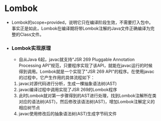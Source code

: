 # Lombok

* Lombok的scope=provided，说明它只在编译阶段生效，不需要打入包中。事实正是如此，Lombok在编译期将带Lombok注解的Java文件正确编译为完整的Class文件。

* ### Lombok实现原理

  * 自从Java 6起，javac就支持“JSR 269 Pluggable Annotation Processing API”规范，只要程序实现了该API，就能在javac运行的时候得到调用。Lombok就是一个实现了"JSR 269 API"的程序。在使用javac的过程中，它产生作用的具体流程如下：

  1. javac对源代码进行分析，生成一棵抽象语法树(AST)
  2. javac编译过程中调用实现了JSR 269的Lombok程序
  3. 此时Lombok就对第一步骤得到的AST进行处理，找到Lombok注解所在类对应的语法树(AST)，然后修改该语法树(AST)，增加Lombok注解定义的相应树节点
  4. javac使用修改后的抽象语法树(AST)生成字节码文件